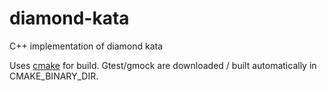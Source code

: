 # diamond-kata
C++ implementation of diamond kata

Uses [cmake](https://cmake.org/) for build. Gtest/gmock are downloaded / built automatically in CMAKE_BINARY_DIR.